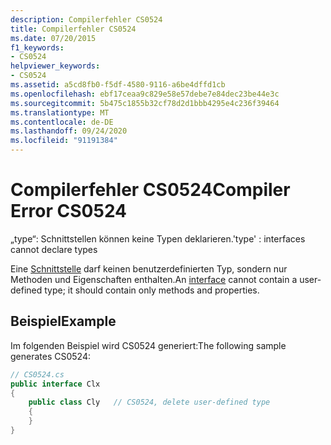 ```yaml
---
description: Compilerfehler CS0524
title: Compilerfehler CS0524
ms.date: 07/20/2015
f1_keywords:
- CS0524
helpviewer_keywords:
- CS0524
ms.assetid: a5cd8fb0-f5df-4580-9116-a6be4dffd1cb
ms.openlocfilehash: ebf17ceaa9c829e58e57debe7e84dec23be44e3c
ms.sourcegitcommit: 5b475c1855b32cf78d2d1bbb4295e4c236f39464
ms.translationtype: MT
ms.contentlocale: de-DE
ms.lasthandoff: 09/24/2020
ms.locfileid: "91191384"
---
```

# <a name="compiler-error-cs0524"></a><span data-ttu-id="3d5dd-103">Compilerfehler CS0524</span><span class="sxs-lookup"><span data-stu-id="3d5dd-103">Compiler Error CS0524</span></span>

<span data-ttu-id="3d5dd-104">„type“: Schnittstellen können keine Typen deklarieren.</span><span class="sxs-lookup"><span data-stu-id="3d5dd-104">'type' : interfaces cannot declare types</span></span>  
  
 <span data-ttu-id="3d5dd-105">Eine [Schnittstelle](../language-reference/keywords/interface.md) darf keinen benutzerdefinierten Typ, sondern nur Methoden und Eigenschaften enthalten.</span><span class="sxs-lookup"><span data-stu-id="3d5dd-105">An [interface](../language-reference/keywords/interface.md) cannot contain a user-defined type; it should contain only methods and properties.</span></span>  
  
## <a name="example"></a><span data-ttu-id="3d5dd-106">Beispiel</span><span class="sxs-lookup"><span data-stu-id="3d5dd-106">Example</span></span>  

 <span data-ttu-id="3d5dd-107">Im folgenden Beispiel wird CS0524 generiert:</span><span class="sxs-lookup"><span data-stu-id="3d5dd-107">The following sample generates CS0524:</span></span>  
  
```csharp  
// CS0524.cs  
public interface Clx  
{  
    public class Cly   // CS0524, delete user-defined type  
    {  
    }  
}  
```

